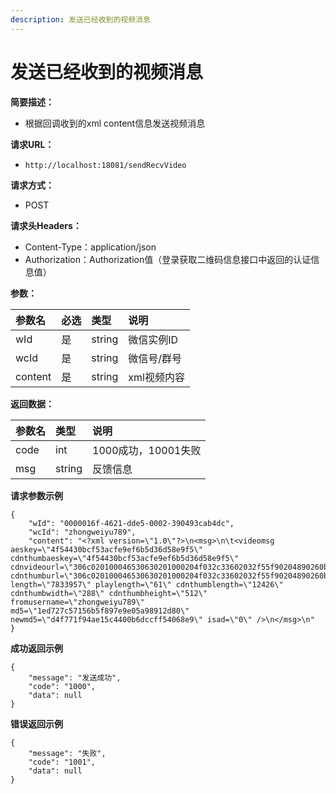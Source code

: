 ```yaml
---
description: 发送已经收到的视频消息
---
```


# 发送已经收到的视频消息

**简要描述：**

* 根据回调收到的xml content信息发送视频消息

**请求URL：**

* `http://localhost:18081/sendRecvVideo`

**请求方式：**

* POST

**请求头Headers：**

* Content-Type：application/json
* Authorization：Authorization值（登录获取二维码信息接口中返回的认证信息值）

**参数：**

| 参数名 | 必选 | 类型 | 说明 |
| :--- | :--- | :--- | :--- |
| wId | 是 | string | 微信实例ID |
| wcId | 是 | string | 微信号/群号 |
| content | 是 | string | xml视频内容 |

**返回数据：**

| 参数名 | 类型 | 说明 |
| :--- | :--- | :--- |
| code | int | 1000成功，10001失败 |
| msg | string | 反馈信息 |

**请求参数示例**

```text
{
    "wId": "0000016f-4621-dde5-0002-390493cab4dc",
    "wcId": "zhongweiyu789",
    "content": "<?xml version=\"1.0\"?>\n<msg>\n\t<videomsg aeskey=\"4f54430bcf53acfe9ef6b5d36d58e9f5\" cdnthumbaeskey=\"4f54430bcf53acfe9ef6b5d36d58e9f5\" cdnvideourl=\"306c020100046530630201000204f032c33602032f55f90204890260b402045e05b42a043e617570766964656f5f666661336336323865323964323566345f313537373433323130345f313533353034323731323139633662336333613434323131350204010400040201000400\" cdnthumburl=\"306c020100046530630201000204f032c33602032f55f90204890260b402045e05b42a043e617570766964656f5f666661336336323865323964323566345f313537373433323130345f313533353034323731323139633662336333613434323131350204010400040201000400\" length=\"7833957\" playlength=\"61\" cdnthumblength=\"12426\" cdnthumbwidth=\"288\" cdnthumbheight=\"512\" fromusername=\"zhongweiyu789\" md5=\"1ed727c57156b5f897e9e05a98912d80\" newmd5=\"d4f771f94ae15c4400b6dccff54068e9\" isad=\"0\" />\n</msg>\n"
}
```

**成功返回示例**

```text
{
    "message": "发送成功",
    "code": "1000",
    "data": null
}
```

**错误返回示例**

```text
{
    "message": "失败",
    "code": "1001",
    "data": null
}
```

